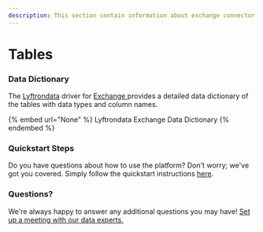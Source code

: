 ```yaml
---
description: This section contain information about exchange connector tables information
---
```


# Tables

### Data Dictionary

The [Lyftrondata](https://www.lyftrondata.com/) driver for [Exchange](None/)[ ](https://www.lyftrondata.com/integration/exchange/)provides a detailed data dictionary of the tables with data types and column names.

{% embed url="None" %}
Lyftrondata Exchange Data Dictionary
{% endembed %}

### Quickstart Steps

Do you have questions about how to use the platform? Don't worry; we've got you covered. Simply follow the quickstart instructions [here](../README.md).

### Questions? <a href="#questions" id="questions"></a>

We're always happy to answer any additional questions you may have! [Set up a meeting with our data experts.](https://www.lyftrondata.com/book-a-meeting/)

